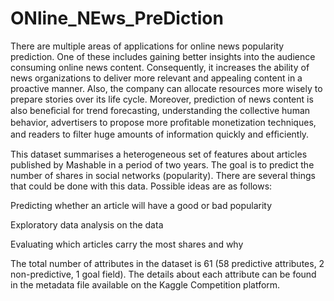 # ONline_NEws_PreDiction


There are multiple areas of applications for online news popularity prediction. One of these includes gaining better insights into the audience consuming online news content. Consequently, it increases the ability of news organizations to deliver more relevant and appealing content in a proactive manner. Also, the company can allocate resources more wisely to prepare stories over its life cycle. Moreover, prediction of news content is also beneﬁcial for trend forecasting, understanding the collective human behavior, advertisers to propose more proﬁtable monetization techniques, and readers to ﬁlter huge amounts of information quickly and efﬁciently.




This dataset summarises a heterogeneous set of features about articles published by Mashable in a period of two years. The goal is to predict the number of shares in social networks (popularity). There are several things that could be done with this data. Possible ideas are as follows:

Predicting whether an article will have a good or bad popularity

Exploratory data analysis on the data

Evaluating which articles carry the most shares and why

 

The total number of attributes in the dataset is 61 (58 predictive attributes, 2 non-predictive, 1 goal field). The details about each attribute can be found in the metadata file available on the Kaggle Competition platform. 
